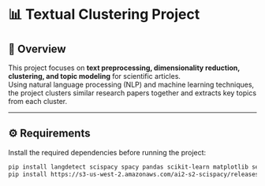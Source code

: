 # 📊 Textual Clustering Project

## 📌 Overview
This project focuses on **text preprocessing, dimensionality reduction, clustering, and topic modeling** for scientific articles.  
Using natural language processing (NLP) and machine learning techniques, the project clusters similar research papers together and extracts key topics from each cluster.  

---

## ⚙️ Requirements
Install the required dependencies before running the project:

```bash
pip install langdetect scispacy spacy pandas scikit-learn matplotlib seaborn numpy nltk tqdm plotly
pip install https://s3-us-west-2.amazonaws.com/ai2-s2-scispacy/releases/v0.5.4/en_core_sci_lg-0.5.4.tar.gz
